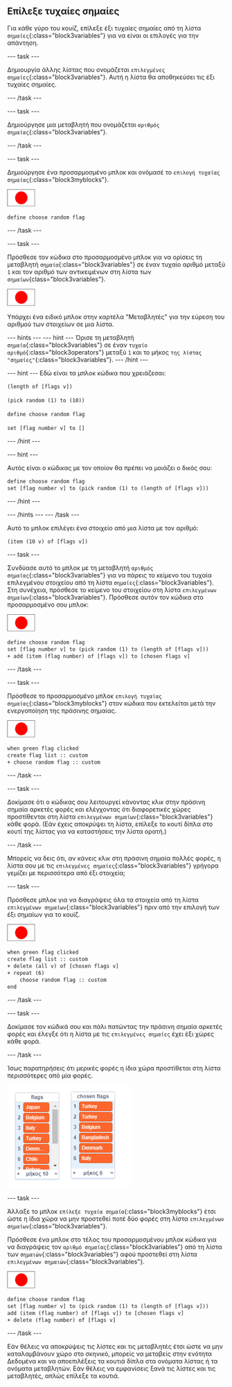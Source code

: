 ## Επίλεξε τυχαίες σημαίες

Για κάθε γύρο του κουίζ, επίλεξε έξι τυχαίες σημαίες από τη λίστα `σημαίες`{:class="block3variables"} για να είναι οι επιλογές για την απάντηση.

--- task ---

Δημιουργία άλλης λίστας που ονομάζεται `επιλεγμένες σημαίες`{:class="block3variables"}. Αυτή η λίστα θα αποθηκεύσει τις έξι τυχαίες σημαίες.

--- /task ---

--- task ---

Δημιούργησε μια μεταβλητή που ονομάζεται `αριθμός σημαίας`{:class="block3variables"}.

--- /task ---

--- task ---

Δημιούργησε ένα προσαρμοσμένο μπλοκ και ονόμασέ το `επιλογή τυχαίας σημαίας`{:class="block3myblocks"}.

![Αντικείμενο σημαίας](images/flag-sprite.png)

```blocks3
define choose random flag
```

--- /task ---

--- task ---

Πρόσθεσε τον κώδικα στο προσαρμοσμένο μπλοκ για να ορίσεις τη μεταβλητή `σημαία`{:class="block3variables"} σε έναν τυχαίο αριθμό μεταξύ `1` και τον αριθμό των αντικειμένων στη λίστα των `σημαίων`{class="block3variables"}.

![Αντικείμενο σημαίας](images/flag-sprite.png)

Υπάρχει ένα ειδικό μπλοκ στην καρτέλα "Μεταβλητές" για την εύρεση του αριθμού των στοιχείων σε μια λίστα.

--- hints ---
 --- hint ---
 Όρισε τη μεταβλητή `σημαία`{:class="block3variables"} σε έναν `τυχαίο αριθμό`{:class="block3operators"} μεταξύ `1` και το μήκος `της λίστας "σημαίες"`{:class="block3variables"}.
--- /hint ---


--- hint ---
Εδώ είναι τα μπλοκ κώδικα που χρειάζεσαι:

```blocks3
(length of [flags v])

(pick random (1) to (10))

define choose random flag

set [flag number v] to []
```

--- /hint ---

--- hint ---

Αυτός είναι ο κώδικας με τον οποίον θα πρέπει να μοιάζει ο δικός σου:

```blocks3
define choose random flag
set [flag number v] to (pick random (1) to (length of [flags v]))
```

--- /hint ---

--- /hints ---
--- /task ---

Αυτό το μπλοκ επιλέγει ένα στοιχείο από μια λίστα με τον αριθμό:

```blocks3
(item (10 v) of [flags v])
```

--- task ---

Συνδύασε αυτό το μπλοκ με τη μεταβλητή `αριθμός σημαίας`{:class="block3variables"} για να πάρεις το κείμενο του τυχαία επιλεγμένου στοιχείου από τη λίστα `σημαίες`{:class="block3variables"}. Στη συνέχεια, πρόσθεσε το κείμενο του στοιχείου στη λίστα `επιλεγμένων σημαίων`{:class="block3variables"}. Πρόσθεσε αυτόν τον κώδικα στο προσαρμοσμένο σου μπλοκ:

![Αντικείμενο σημαίας](images/flag-sprite.png)

```blocks3
define choose random flag
set [flag number v] to (pick random (1) to (length of [flags v]))
+ add (item (flag number) of [flags v]) to [chosen flags v]
```

--- /task ---

--- task ---

Πρόσθεσε το προσαρμοσμένο μπλοκ `επιλογή τυχαίας σημαίας`{:class="block3myblocks"} στον κώδικα που εκτελείται μετά την ενεργοποίηση της πράσινης σημαίας.

![Αντικείμενο σημαίας](images/flag-sprite.png)

```blocks3
when green flag clicked
create flag list :: custom
+ choose random flag :: custom
```

--- /task ---

--- task ---

Δοκίμασε ότι ο κώδικας σου λειτουργεί κάνοντας κλικ στην πράσινη σημαία αρκετές φορές και ελέγχοντας ότι διαφορετικές χώρες προστίθενται στη λίστα `επιλεγμένων σημαίων`{:class="block3variables"} κάθε φορά. (Εάν έχεις αποκρύψει τη λίστα, επίλεξε το κουτί δίπλα στο κουτί της λίστας για να καταστήσεις την λίστα ορατή.)

--- /task ---

Μπορείς να δεις ότι, αν κάνεις κλικ στη πράσινη σημαία πολλές φορές, η λίστα σου με τις `επιλεγμένες σημαίες`{:class="block3variables"} γρήγορα γεμίζει με περισσότερα από έξι στοιχεία;

--- task ---

Πρόσθεσε μπλοκ για να διαγράψεις όλα τα στοιχεία από τη λίστα `επιλεγμένων σημαίων`{:class="block3variables"} πριν από την επιλογή των έξι σημαίων για το κουίζ.

![Αντικείμενο σημαίας](images/flag-sprite.png)

```blocks3
when green flag clicked
create flag list :: custom
+ delete (all v) of [chosen flags v]
+ repeat (6)
    choose random flag :: custom
end
```

--- /task ---

--- task ---

Δοκίμασε τον κώδικά σου και πάλι πατώντας την πράσινη σημαία αρκετές φορές και έλεγξε ότι η λίστα με τις `επιλεγμένες σημαίες` έχει έξι χώρες κάθε φορά.

--- /task ---

Ίσως παρατηρήσεις ότι μερικές φορές η ίδια χώρα προστίθεται στη λίστα περισσότερες από μία φορές.

![Διπλές χώρες](images/duplicate-countries.png)

--- task ---

Άλλαξε το μπλοκ `επίλεξε τυχαία σημαία`{:class="block3myblocks"} έτσι ώστε η ίδια χώρα να μην προστεθεί ποτέ δύο φορές στη λίστα `επιλεγμένων σημαίων`{:class="block3variables"}.

Πρόσθεσε ένα μπλοκ στο τέλος του προσαρμοσμένου μπλοκ κώδικα για να διαγράψεις τον `αριθμό σημαίας`{:class="block3variables"} από τη λίστα των `σημαιών`{:class="block3variables"} αφού προστεθεί στη λίστα `επιλεγμένων σημαιών`{:class="block3variables"}.

![Αντικείμενο σημαίας](images/flag-sprite.png)

```blocks3
define choose random flag
set [flag number v] to (pick random (1) to (length of [flags v]))
add (item (flag number) of [flags v]) to [chosen flags v]
+ delete (flag number) of [flags v]
```

--- /task ---

Εάν θέλεις να αποκρύψεις τις λίστες και τις μεταβλητές έτσι ώστε να μην καταλαμβάνουν χώρο στο σκηνικό, μπορείς να μεταβείς στην ενότητα Δεδομένα και να αποεπιλέξεις τα κουτιά δίπλα στα ονόματα λίστας ή τα ονόματα μεταβλητών. Εάν θέλεις να εμφανίσεις ξανά τις λίστες και τις μεταβλητές, απλώς επίλεξε τα κουτιά.